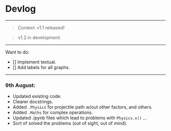 # Devlog
___
> Context: v1.1 released!

> v1.2 in development.
___
Want to do:
- [] Implement textual.
- [] Add labels for all graphs.
___

### 9th August:
- Updated existing code.
- Clearer docstrings.
- Added `.Physics` for projectile path w/out other factors, and others.
- Added `.Maths` for complex operations.
- Updated .ipynb files which lead to problems with `Physics.x()` ...
- Sort of solved the problems (out of sight, out of mind).
